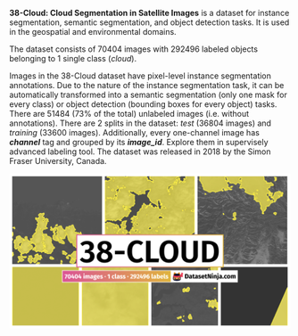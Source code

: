 **38-Cloud: Cloud Segmentation in Satellite Images** is a dataset for instance segmentation, semantic segmentation, and object detection tasks. It is used in the geospatial and environmental domains. 

The dataset consists of 70404 images with 292496 labeled objects belonging to 1 single class (*cloud*).

Images in the 38-Cloud dataset have pixel-level instance segmentation annotations. Due to the nature of the instance segmentation task, it can be automatically transformed into a semantic segmentation (only one mask for every class) or object detection (bounding boxes for every object) tasks. There are 51484 (73% of the total) unlabeled images (i.e. without annotations). There are 2 splits in the dataset: *test* (36804 images) and *training* (33600 images). Additionally, every one-channel image has ***channel*** tag and grouped by its ***image_id***. Explore them in supervisely advanced labeling tool. The dataset was released in 2018 by the Simon Fraser University, Canada.

<img src="https://github.com/dataset-ninja/38-cloud/raw/main/visualizations/poster.png">
